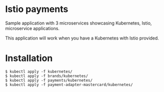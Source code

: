 # Istio payments

Sample application with 3 microservices showcasing Kubernetes, Istio, microservice applications.

This application will work when you have a Kubernetes with Istio provided.


# Installation

```
$ kubectl apply -f kubernetes/
$ kubectl apply -f brands/kubernetes/
$ kubectl apply -f payments/kubernetes/
$ kubectl apply -f payment-adapter-mastercard/kubernetes/
```
